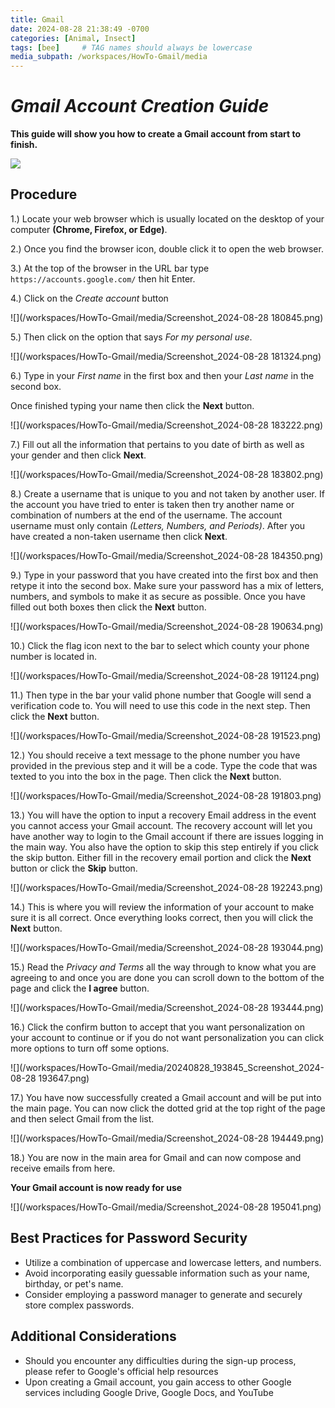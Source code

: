 ```yaml
---
title: Gmail
date: 2024-08-28 21:38:49 -0700
categories: [Animal, Insect]
tags: [bee]     # TAG names should always be lowercase
media_subpath: /workspaces/HowTo-Gmail/media
---
```


# ***Gmail Account Creation Guide***

**This guide will show you how to create a Gmail account from start to finish.**

![](/workspaces/HowTo-Gmail/media/20240828_175511_654d2b1dc618ee11e08b2235_Gmail2020.logo.png)

## Procedure

1.) Locate your web browser which is usually located on the desktop of your computer **(Chrome, Firefox, or Edge)**.

2.) Once you find the browser icon, double click it to open the web browser.

3.) At the top of the browser in the URL bar type `https://accounts.google.com/` then hit Enter.

4.) Click on the *Create account* button

![](/workspaces/HowTo-Gmail/media/Screenshot_2024-08-28 180845.png)

5.) Then click on the option that says *For my personal use*.

![](/workspaces/HowTo-Gmail/media/Screenshot_2024-08-28 181324.png)

6.) Type in your *First name* in the first box and then your *Last name* in the second box.

Once finished typing your name then click the **Next** button.

![](/workspaces/HowTo-Gmail/media/Screenshot_2024-08-28 183222.png)

7.) Fill out all the information that pertains to you date of birth as well as your gender and then click **Next**.

![](/workspaces/HowTo-Gmail/media/Screenshot_2024-08-28 183802.png)

8.) Create a username that is unique to you and not taken by another user. If the account you have tried to enter is taken then try another name or combination of numbers at the end of the username. The account username must only contain *(Letters, Numbers, and Periods)*. After you have created a non-taken username then click **Next**.

![](/workspaces/HowTo-Gmail/media/Screenshot_2024-08-28 184350.png)

9.) Type in your password that you have created into the first box and then retype it into the second box. Make sure your password has a mix of letters, numbers, and symbols to make it as secure as possible. Once you have filled out both boxes then click the **Next** button.

![](/workspaces/HowTo-Gmail/media/Screenshot_2024-08-28 190634.png)

10.) Click the flag icon next to the bar to select which county your phone number is located in.

![](/workspaces/HowTo-Gmail/media/Screenshot_2024-08-28 191124.png)

11.) Then type in the bar your valid phone number that Google will send a verification code to. You will need to use this code in the next step. Then click the **Next** button.

![](/workspaces/HowTo-Gmail/media/Screenshot_2024-08-28 191523.png)

12.) You should receive a text message to the phone number you have provided in the previous step and it will be a code. Type the code that was texted to you into the box in the page. Then click the **Next** button.

![](/workspaces/HowTo-Gmail/media/Screenshot_2024-08-28 191803.png)

13.) You will have the option to input a recovery Email address in the event you cannot access your Gmail account. The recovery account will let you have another way to login to the Gmail account if there are issues logging in the main way. You also have the option to skip this step entirely if you click the skip button. Either fill in the recovery email portion and click the **Next** button or click the **Skip** button.

![](/workspaces/HowTo-Gmail/media/Screenshot_2024-08-28 192243.png)

14.) This is where you will review the information of your account to make sure it is all correct. Once everything looks correct, then you will click the **Next** button.

![](/workspaces/HowTo-Gmail/media/Screenshot_2024-08-28 193044.png)

15.) Read the *Privacy and Terms* all the way through to know what you are agreeing to and once you are done you can scroll down to the bottom of the page and click the **I agree** button.

![](/workspaces/HowTo-Gmail/media/Screenshot_2024-08-28 193444.png)

16.) Click the confirm button to accept that you want personalization on your account to continue or if you do not want personalization you can click more options to turn off some options.

![](/workspaces/HowTo-Gmail/media/20240828_193845_Screenshot_2024-08-28 193647.png)

17.) You have now successfully created a Gmail account and will be put into the main page. You can now click the dotted grid at the top right of the page and then select Gmail from the list.

![](/workspaces/HowTo-Gmail/media/Screenshot_2024-08-28 194449.png)

18.) You are now in the main area for Gmail and can now compose and receive emails from here.

**Your Gmail account is now ready for use**

![](/workspaces/HowTo-Gmail/media/Screenshot_2024-08-28 195041.png)

## Best Practices for Password Security

* Utilize a combination of uppercase and lowercase letters, and numbers.
* Avoid incorporating easily guessable information such as your name, birthday, or pet's name.
* Consider employing a password manager to generate and securely store complex passwords.

## Additional Considerations

* Should you encounter any difficulties during the sign-up process, please refer to Google's official help resources
* Upon creating a Gmail account, you gain access to other Google services including Google Drive, Google Docs, and YouTube
